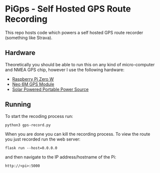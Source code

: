 # PiGps - Self Hosted GPS Route Recording

This repo hosts code which powers a self hosted GPS route recorder (something
like Strava).

## Hardware

Theoretically you should be able to run this on any kind of micro-computer
and NMEA GPS chip, however I use the following hardware:

* [Raspberry Pi Zero W](https://www.adafruit.com/product/3708?gclid=Cj0KCQjwv5uKBhD6ARIsAGv9a-x8D0DkOuW-BhM-yR9fFZPOeCFhJ9wJL7zyDUUeN9hV10AE2AZCCX4aAjvwEALw_wcB)
* [Neo 6M GPS Module](https://www.amazon.com/Microcontroller-Compatible-Sensitivity-Navigation-Positioning/dp/B07P8YMVNT)
* [Solar Powered Portable Power Source](https://www.amazon.com/30000mAh-Portable-Flashlight-Waterproof-Compatible/dp/B095W3JVQ4)

## Running

To start the recoding process run:

```
python3 gps-record.py
```

When you are done you can kill the recording process. To view the route you just
recorded run the web server:

```
flask run --host=0.0.0.0
```

and then navigate to the IP address/hostname of the Pi:

```
http://<pi>:5000
```
